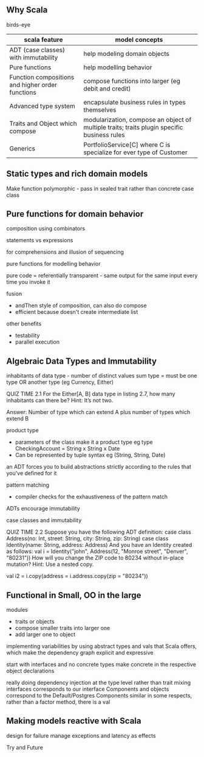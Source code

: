 ## Why Scala

birds-eye

scala feature | model concepts
--- | ---
ADT (case classes) with immutability | help modeling domain objects
Pure functions | help modelling behavior
Function compositions and higher order functions | compose functions into larger (eg debit and credit)
Advanced type system | encapsulate business rules in types themselves
Traits and Object which compose | modularization, compose an object of multiple traits; traits plugin specific business rules
Generics | PortfolioService[C] where C is specialize for ever type of Customer

## Static types and rich domain models

Make function polymorphic - pass in sealed trait rather than concrete case class

## Pure functions for domain behavior

composition using combinators

statements vs expressions

for comprehensions and illusion of sequencing

pure functions for modelling behavior

pure code = referentially transparent - same output for the same input every time you invoke it

fusion 
- andThen style of composition, can also do compose
- efficient because doesn't create intermediate list

other benefits
- testability
- parallel execution

## Algebraic Data Types and Immutability

inhabitants of data type - number of distinct values
sum type = must be one type OR another type (eg Currency, Either)

QUIZ TIME 2.1 For the Either[A, B] data type in listing 2.7, 
how many inhabitants can there be? Hint: It’s not two.

Answer: Number of type which can extend A plus number of types which extend B
    
product type 
- parameters of the class make it a product type 
    eg type CheckingAccount = String x String x Date
- Can be represented by tuple syntax eg (String, String, Date)

an ADT forces you to build abstractions strictly according to the rules that you’ve defined for it

pattern matching
- compiler checks for the exhaustiveness of the pattern match

ADTs encourage immutability

case classes and immutability

QUIZ TIME 2.2 Suppose you have the following ADT definition:
case class Address(no: Int, street: String, city: String, zip: String)
case class Identity(name: String, address: Address)
And you have an Identity created as follows:
val i = Identity("john", Address(12, "Monroe street", "Denver", "80231"))
How will you change the ZIP code to 80234 without in-place mutation? Hint: Use a nested copy.

val i2 = i.copy(address = i.address.copy(zip = "80234"))

## Functional in Small, OO in the large

modules
- traits or objects
- compose smaller traits into larger one
- add larger one to object

implementing variabilities by using abstract types and vals that Scala offers, 
which make the dependency graph explicit and expressive

start with interfaces and no concrete types
make concrete in the respective object declarations

really doing dependency injection at the type level rather than trait mixing
interfaces corresponds to our interface Components and 
objects correspond to the Default/Postgres Components
similar in some respects, rather than a factor method, there is a val 
 
## Making models reactive with Scala

design for failure
manage exceptions and latency as effects

Try and Future



